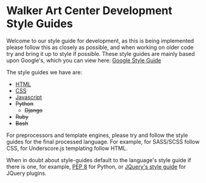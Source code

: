 # Walker Art Center Development Style Guides

Welcome to our style guide for development, as this is being implemented please follow this as closely as possible, and when working on older code try and bring it up to style if possible. These style guides are mainly based upon Google's, which you can view here: [Google Style Guide](google-styleguide.googlecode.com)

The style guides we have are:

* [HTML]()
* [CSS]()
* [Javascript]()
* ~~Python~~
	* ~~Django~~
* ~~Ruby~~
* ~~Bash~~

For preprocessors and template engines, please try and follow the style guides for the final processed language. For example, for SASS/SCSS follow CSS, for Underscore.js templating follow HTML.

When in doubt about style-guides default to the language's style guide if there is one, for example, [PEP 8](http://www.python.org/dev/peps/pep-0008/) for Python, or [JQuery's style guide](http://contribute.jquery.org/style-guide/js/) for JQuery plugins.